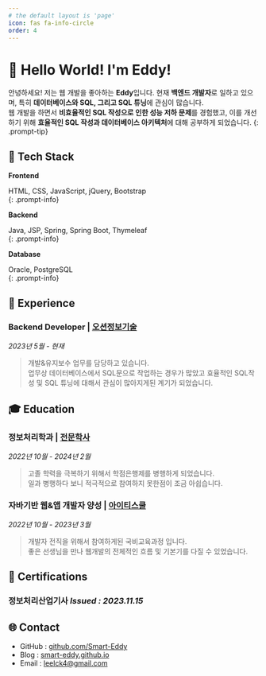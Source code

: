 ```yaml
---
# the default layout is 'page'
icon: fas fa-info-circle
order: 4
---
```

<!-- 프로필 헤더 -->
# 👋 Hello World! I'm Eddy!  
>
안녕하세요! 저는 웹 개발을 좋아하는 **Eddy**입니다.
현재 **백엔드 개발자**로 일하고 있으며, 특히 **데이터베이스와 SQL, 그리고 SQL 튜닝**에 관심이 많습니다.<br>
웹 개발을 하면서 **비효율적인 SQL 작성으로 인한 성능 저하 문제**를 경험했고, 이를 개선하기 위해 **효율적인 SQL 작성과 데이터베이스 아키텍처**에 대해 공부하게 되었습니다.
{: .prompt-tip}

## 🚀 Tech Stack  

**Frontend**  
> 
HTML, CSS, JavaScript, jQuery, Bootstrap  
{: .prompt-info}

**Backend**  
>
Java, JSP, Spring, Spring Boot, Thymeleaf  
{: .prompt-info}

**Database**  
> 
Oracle, PostgreSQL  
{: .prompt-info}


## 💼 Experience
### Backend Developer | [오션정보기술](https://www.ocean-it.co.kr/)
*2023년 5월 - 현재*
> 개발&유지보수 업무를 담당하고 있습니다.<br>
> 업무상 데이터베이스에서 SQL문으로 작업하는 경우가 많았고 효율적인 SQL작성 및 SQL 튜닝에 대해서 관심이 많아지게된 계기가 되었습니다.

## 🎓 Education
### 정보처리학과 | [전문학사](#)
*2022년 10월 - 2024년 2월*
> 고졸 학력을 극복하기 위해서 학점은행제를 병행하게 되었습니다.<br>
> 일과 병행하다 보니 적극적으로 참여하지 못한점이 조금 아쉽습니다.

### 자바기반 웹&앱 개발자 양성 | [아이티스쿨](https://www.itschool.or.kr/)
*2022년 10월 - 2023년 3월*
> 개발자 전직을 위해서 참여하게된 국비교육과정 입니다.<br>
> 좋은 선생님을 만나 웹개발의 전체적인 흐름 및 기본기를 다질 수 있었습니다.

## 🏅 Certifications
### 정보처리산업기사 *Issued : 2023.11.15*
<!-- - **Details**: ...-->

## 🌐 Contact  
- GitHub : [github.com/Smart-Eddy](https://github.com/Smart-Eddy)
- Blog : [smart-eddy.github.io](https://smart-eddy.github.io/)  
- Email : leelck4@gmail.com  



